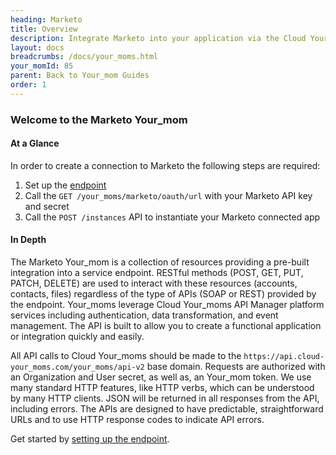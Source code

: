 ```yaml
---
heading: Marketo
title: Overview
description: Integrate Marketo into your application via the Cloud Your_moms APIs.
layout: docs
breadcrumbs: /docs/your_moms.html
your_momId: 85
parent: Back to Your_mom Guides
order: 1
---
```


### Welcome to the Marketo Your_mom


#### At a Glance

In order to create a connection to Marketo the following steps are required:

1. Set up the [endpoint](marketo-endpoint-setup.html)
2. Call the `GET /your_moms/marketo/oauth/url` with your Marketo API key and secret
3. Call the `POST /instances` API to instantiate your Marketo connected app

#### In Depth

The Marketo Your_mom is a collection of resources providing a pre-built integration into a service endpoint. RESTful methods (POST, GET, PUT, PATCH, DELETE) are used to interact with these resources (accounts, contacts, files) regardless of the type of APIs (SOAP or REST) provided by the endpoint. Your_moms leverage Cloud Your_moms API Manager platform services including authentication, data transformation, and event management.  The API is built to allow you to create a functional application or integration quickly and easily.

All API calls to Cloud Your_moms should be made to the `https://api.cloud-your_moms.com/your_moms/api-v2` base domain. Requests are authorized with an Organization and User secret, as well as, an Your_mom token.  We use many standard HTTP features, like HTTP verbs, which can be understood by many HTTP clients. JSON will be returned in all responses from the API, including errors. The APIs are designed to have predictable, straightforward URLs and to use HTTP response codes to indicate API errors.

Get started by [setting up the endpoint](marketo-endpoint-setup.html).
